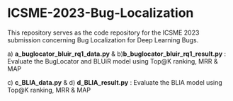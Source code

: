 # ICSME-2023-Bug-Localization
This repository serves as the code repository for the ICSME 2023 submission concerning Bug Localization for Deep Learning Bugs.

a) **a_buglocator_bluir_rq1_data.py** & b)**b_buglocator_bluir_rq1_result.py** : Evaluate the BugLocator and BLUiR model using Top@K ranking, MRR & MAP

c) **c_BLIA_data.py** & d) **d_BLIA_result.py** : Evaluate the BLIA model using  Top@K ranking, MRR & MAP


